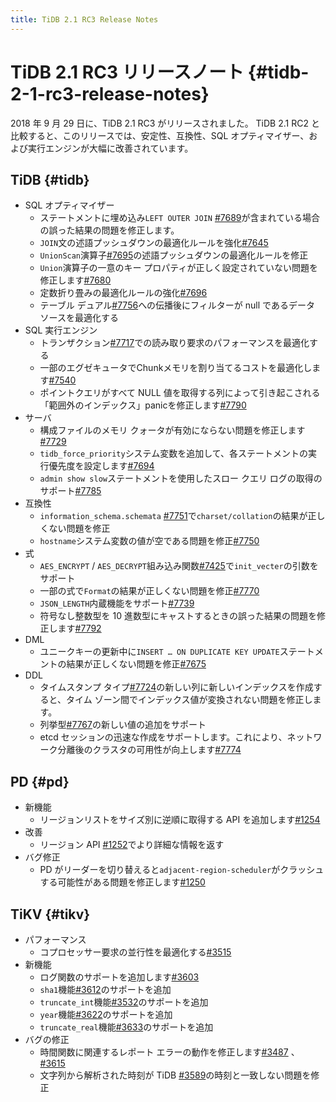 ```yaml
---
title: TiDB 2.1 RC3 Release Notes
---
```


# TiDB 2.1 RC3 リリースノート {#tidb-2-1-rc3-release-notes}

2018 年 9 月 29 日に、TiDB 2.1 RC3 がリリースされました。 TiDB 2.1 RC2 と比較すると、このリリースでは、安定性、互換性、SQL オプティマイザー、および実行エンジンが大幅に改善されています。

## TiDB {#tidb}

-   SQL オプティマイザー
    -   ステートメントに埋め込み`LEFT OUTER JOIN` [#7689](https://github.com/pingcap/tidb/pull/7689)が含まれている場合の誤った結果の問題を修正します。
    -   `JOIN`文の述語プッシュダウンの最適化ルールを強化[#7645](https://github.com/pingcap/tidb/pull/7645)
    -   `UnionScan`演算子[#7695](https://github.com/pingcap/tidb/pull/7695)の述語プッシュダウンの最適化ルールを修正
    -   `Union`演算子の一意のキー プロパティが正しく設定されていない問題を修正します[#7680](https://github.com/pingcap/tidb/pull/7680)
    -   定数折り畳みの最適化ルールの強化[#7696](https://github.com/pingcap/tidb/pull/7696)
    -   テーブル デュアル[#7756](https://github.com/pingcap/tidb/pull/7756)への伝播後にフィルターが null であるデータ ソースを最適化する
-   SQL 実行エンジン
    -   トランザクション[#7717](https://github.com/pingcap/tidb/pull/7717)での読み取り要求のパフォーマンスを最適化する
    -   一部のエグゼキュータでChunkメモリを割り当てるコストを最適化します[#7540](https://github.com/pingcap/tidb/pull/7540)
    -   ポイントクエリがすべて NULL 値を取得する列によって引き起こされる「範囲外のインデックス」panicを修正します[#7790](https://github.com/pingcap/tidb/pull/7790)
-   サーバ
    -   構成ファイルのメモリ クォータが有効にならない問題を修正します[#7729](https://github.com/pingcap/tidb/pull/7729)
    -   `tidb_force_priority`システム変数を追加して、各ステートメントの実行優先度を設定します[#7694](https://github.com/pingcap/tidb/pull/7694)
    -   `admin show slow`ステートメントを使用したスロー クエリ ログの取得のサポート[#7785](https://github.com/pingcap/tidb/pull/7785)
-   互換性
    -   `information_schema.schemata` [#7751](https://github.com/pingcap/tidb/pull/7751)で`charset/collation`の結果が正しくない問題を修正
    -   `hostname`システム変数の値が空である問題を修正[#7750](https://github.com/pingcap/tidb/pull/7750)
-   式
    -   `AES_ENCRYPT` / `AES_DECRYPT`組み込み関数[#7425](https://github.com/pingcap/tidb/pull/7425)で`init_vecter`の引数をサポート
    -   一部の式で`Format`の結果が正しくない問題を修正[#7770](https://github.com/pingcap/tidb/pull/7770)
    -   `JSON_LENGTH`内蔵機能をサポート[#7739](https://github.com/pingcap/tidb/pull/7739)
    -   符号なし整数型を 10 進数型にキャストするときの誤った結果の問題を修正します[#7792](https://github.com/pingcap/tidb/pull/7792)
-   DML
    -   ユニークキーの更新中に`INSERT … ON DUPLICATE KEY UPDATE`ステートメントの結果が正しくない問題を修正[#7675](https://github.com/pingcap/tidb/pull/7675)
-   DDL
    -   タイムスタンプ タイプ[#7724](https://github.com/pingcap/tidb/pull/7724)の新しい列に新しいインデックスを作成すると、タイム ゾーン間でインデックス値が変換されない問題を修正します。
    -   列挙型[#7767](https://github.com/pingcap/tidb/pull/7767)の新しい値の追加をサポート
    -   etcd セッションの迅速な作成をサポートします。これにより、ネットワーク分離後のクラスタの可用性が向上します[#7774](https://github.com/pingcap/tidb/pull/7774)

## PD {#pd}

-   新機能
    -   リージョンリストをサイズ別に逆順に取得する API を追加します[#1254](https://github.com/pingcap/pd/pull/1254)
-   改善
    -   リージョン API [#1252](https://github.com/pingcap/pd/pull/1252)でより詳細な情報を返す
-   バグ修正
    -   PD がリーダーを切り替えると`adjacent-region-scheduler`がクラッシュする可能性がある問題を修正します[#1250](https://github.com/pingcap/pd/pull/1250)

## TiKV {#tikv}

-   パフォーマンス
    -   コプロセッサー要求の並行性を最適化する[#3515](https://github.com/tikv/tikv/pull/3515)
-   新機能
    -   ログ関数のサポートを追加します[#3603](https://github.com/tikv/tikv/pull/3603)
    -   `sha1`機能[#3612](https://github.com/tikv/tikv/pull/3612)のサポートを追加
    -   `truncate_int`機能[#3532](https://github.com/tikv/tikv/pull/3532)のサポートを追加
    -   `year`機能[#3622](https://github.com/tikv/tikv/pull/3622)のサポートを追加
    -   `truncate_real`機能[#3633](https://github.com/tikv/tikv/pull/3633)のサポートを追加
-   バグの修正
    -   時間関数に関連するレポート エラーの動作を修正します[#3487](https://github.com/tikv/tikv/pull/3487) 、 [#3615](https://github.com/tikv/tikv/pull/3615)
    -   文字列から解析された時刻が TiDB [#3589](https://github.com/tikv/tikv/pull/3589)の時刻と一致しない問題を修正
